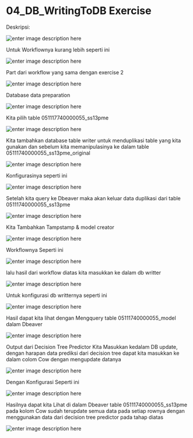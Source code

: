 # 04_DB_WritingToDB Exercise
  
  Deskripsi:
  
  ![enter image description here](Dokumentasi/0_deskripsi.PNG)
  
  Untuk Workflownya kurang lebih seperti ini
  
  ![enter image description here](Dokumentasi/1_workflow.PNG)
  
  Part dari workflow yang sama dengan exercise 2
  
  ![enter image description here](Dokumentasi/7_sameflow.png)
  
  Database data preparation
  
  ![enter image description here](Dokumentasi/2_preparation.PNG)
  
  Kita pilih table 051117740000055_ss13pme
  
  ![enter image description here](Dokumentasi/3_table_select.PNG)
  
  Kita tambahkan database table writer untuk menduplikasi table yang kita gunakan dan sebelum kita memanipulasinya ke dalam table 05111740000055_ss13pme_original
  
  ![enter image description here](Dokumentasi/4_saveoriginal.PNG)
  
  Konfigurasinya seperti ini
  
  ![enter image description here](Dokumentasi/5_saveoriginal_option.PNG)
  
  Setelah kita query ke Dbeaver maka akan keluar data duplikasi dari table 05111740000055_ss13pme
  
  ![enter image description here](Dokumentasi/6_saveoriginal_result.PNG)
  
  Kita Tambahkan Tampstamp & model creator
  
  ![enter image description here](Dokumentasi/8_timestamp_creator.PNG)
  
  Workflownya Seperti ini
  
  ![enter image description here](Dokumentasi/9_workflow_timestamp.PNG)
  
  lalu hasil dari workflow diatas kita masukkan ke dalam db writter
  
  ![enter image description here](Dokumentasi/10_model_dbwriter.PNG)
  
  Untuk konfigurasi db writternya seperti ini
  
  ![enter image description here](Dokumentasi/11_model_dbwriter.PNG)
  
  Hasil dapat kita lihat dengan Mengquery table 05111740000055_model dalam Dbeaver
  
  ![enter image description here](Dokumentasi/result_model_dbwriter.PNG)
  
  Output dari Decision Tree Predictor Kita Masukkan kedalam DB update, dengan harapan data prediksi dari decision tree dapat kita masukkan ke dalam colom Cow dengan mengupdate datanya
  
  ![enter image description here](Dokumentasi/12_dbupdate.PNG)
  
  Dengan Konfigurasi Seperti ini
  
  ![enter image description here](Dokumentasi/13_update_option.PNG)
  
  Hasilnya dapat kita Lihat di dalam Dbeaver table 05111740000055_ss13pme pada kolom Cow sudah terupdate semua data pada setiap rownya dengan menggunakan data dari decision tree predictor pada tahap diatas
  
  ![enter image description here](Dokumentasi/result_dbupdate.PNG)
  
  
